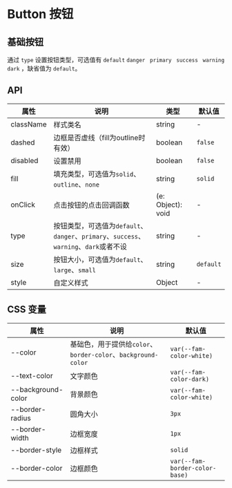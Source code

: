 
# Button 按钮

<code src="./demos/index.tsx"></code>

## 基础按钮

通过 `type` 设置按钮类型，可选值有 `default` `danger ` `primary ` `success ` `warning ` `dark` ，缺省值为 `default`。

## API

属性 | 说明 | 类型 | 默认值
----|-----|------|------
| className |  样式类名 | string | - |
| dashed     | 边框是否虚线（fill为outline时有效）  | boolean | `false` |
| disabled   | 设置禁用  | boolean | `false`  |
| fill     | 填充类型，可选值为`solid`、`outline`、`none`  | string | `solid` |
| onClick    | 点击按钮的点击回调函数 | (e: Object): void | - |
| type    | 按钮类型，可选值为`default`、`danger`、`primary`、`success`、`warning`、`dark`或者不设  | string | - |
| size    | 按钮大小，可选值为`default`、`large`、`small` | string | `default`|
| style    | 自定义样式 |   Object  | - |

## CSS 变量

| 属性               | 说明     | 默认值                    |
| ------------------ | -------- | ------------------------- |
| --color       | 基础色，用于提供给`color`、`border-color`、`background-color` | `var(--fam-color-white)`   |
| --text-color       | 文字颜色 | `var(--fam-color-dark)`   |
| --background-color | 背景颜色 | `var(--fam-color-white)`  |
| --border-radius    | 圆角大小 | `3px`                     |
| --border-width     | 边框宽度 | `1px`                     |
| --border-style     | 边框样式 | `solid`                   |
| --border-color     | 边框颜色 | `var(--fam-border-color-base)` |
